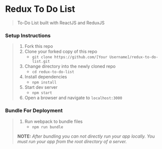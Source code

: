 # Redux To Do List

> To-Do List built with ReactJS and ReduxJS

### Setup Instructions

> 1. Fork this repo
> 2. Clone your forked copy of this repo
>    - `git clone https://github.com/[Your Username]/redux-to-do-list.git`
> 3. Change directory into the newly cloned repo
>    - `cd redux-to-do-list`
> 4. Install dependencies 
>    - `npm install`
> 5. Start dev server
>    - `npm start`
> 6. Open a browser and navigate to `localhost:3000` 

### Bundle For Deployment

> 1. Run webpack to bundle files
>    - `npm run bundle`
> 
> **NOTE:** *After bundling you can not directly run your app locally. You must run your app from the root directory of a server.*
